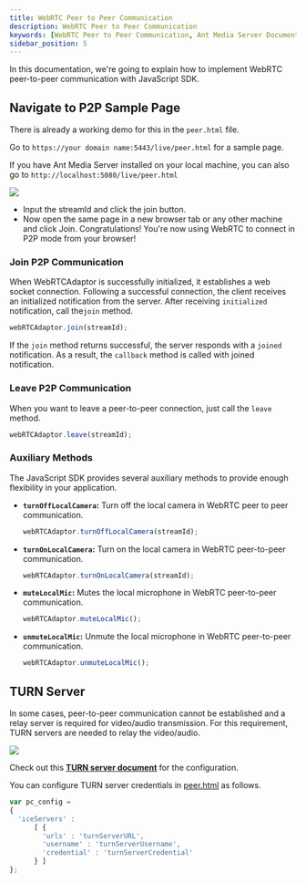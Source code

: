 ```yaml
---
title: WebRTC Peer to Peer Communication
description: WebRTC Peer to Peer Communication
keywords: [WebRTC Peer to Peer Communication, Ant Media Server Documentation, Ant Media Server Tutorials]
sidebar_position: 5
---
```


In this documentation, we're going to explain how to implement WebRTC peer-to-peer communication with JavaScript SDK. 

## Navigate to P2P Sample Page

There is already a working demo for this in the `peer.html` file.

Go to ⁣`https://your domain name:5443/live/peer.html` for a sample page.

If you have Ant Media Server installed on your local machine, you can also go to ```http://localhost:5080/live/peer.html```

![](@site/static/img/publish-live-stream/WebRTC/WebRTC-publishing/WebRTC-peer.png)

- Input the streamId and click the join button.
- Now open the same page in a new browser tab or any other machine and click Join. Congratulations! You're now using WebRTC to connect in P2P mode from your browser!


### Join P2P Communication

When WebRTCAdaptor is successfully initialized, it establishes a web socket connection. Following a successful connection, the client receives an initialized notification from the server. After receiving ```initialized``` notification, call the```join``` method.

```js
webRTCAdaptor.join(streamId);
```

If the ```join``` method returns successful, the server responds with a ```joined``` notification. As a result, the ```callback``` method is called with joined notification.

### Leave P2P Communication

When you want to leave a peer-to-peer connection, just call the ```leave``` method.

```js
webRTCAdaptor.leave(streamId);
```

### Auxiliary Methods

The JavaScript SDK provides several auxiliary methods to provide enough flexibility in your application.

- **```turnOffLocalCamera```:** Turn off the local camera in WebRTC peer to peer communication.

   ```js
  webRTCAdaptor.turnOffLocalCamera(streamId);
   ```

- **```turnOnLocalCamera```:** Turn on the local camera in WebRTC peer-to-peer communication.

   ```js
  webRTCAdaptor.turnOnLocalCamera(streamId);
   ```
   
- **```muteLocalMic```:** Mutes the local microphone in WebRTC peer-to-peer communication.

   ```js
  webRTCAdaptor.muteLocalMic();
   ```

- **```unmuteLocalMic```:** Unmute the local microphone in WebRTC peer-to-peer communication.

   ```js
  webRTCAdaptor.unmuteLocalMic();
   ```
   
## TURN Server

In some cases, peer-to-peer communication cannot be established and a relay server is required for video/audio transmission. For this requirement, TURN servers are needed to relay the video/audio.

![](@site/static/img/dataPathways.png)

Check out this [**TURN server document**](https://antmedia.io/docs/guides/advanced-usage/turn-instalation/coturn-quick-installation/) for the configuration.

You can configure TURN server credentials in [peer.html](https://github.com/ant-media/StreamApp/blob/master/src/main/webapp/peer.html) as follows.

```js
var pc_config =
{
  'iceServers' : 
      [ {
        'urls' : 'turnServerURL',
        'username' : 'turnServerUsername',
        'credential' : 'turnServerCredential'
      } ]
};
```
